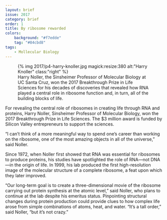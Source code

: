 ```yaml
---
layout: brief
issue: 2017
category: brief
order: 1
title: By ribosome rewarded
colors:
    background: "#f7edde"
    tag: "#84cbd8"
tags:
    - Mollecular Biology 
---
```

<figure>
{% img 2017/p4-harry-knoller.jpg magick:resize:380 alt:"Harry Knoller" class:"right" %}
<figcaption>Harry Noller, the Sinsheimer Professor of Molecular Biology at UC Santa Cruz, won the 2017 Breakthrough Prize in Life Sciences for his decades of discoveries that revealed how RNA played a central role in ribosome function and, in turn, all of the building blocks of life.</figcaption>
</figure>

For revealing the central role of ribosomes in creating life through RNA and proteins, Harry Noller, Sinsheimer Professor of Molecular Biology, won the 2017 Breakthrough Prize in Life Sciences. The $3 million award is funded by Silicon Valley entrepreneurs to support the sciences.

“I can’t think of a more meaningful way to spend one’s career than working on the ribosome, one of the most amazing objects in all of the universe,” said Noller.

Since 1972, when Noller first showed that RNA was essential for ribosomes to produce proteins, his studies have spotlighted the role of RNA—not DNA—in the origin of life. In 1999, his lab produced the first high-resolution image of the molecular structure of a complete ribosome, a feat upon which they later improved.

“Our long-term goal is to create a three-dimensional movie of the ribosome carrying out protein synthesis at the atomic level,” said Noller, who plans to continue at the lab despite his emeritus status.
Pinpointing structural changes during protein production could provide clues to how complex life arose from simple combinations of atoms, heat, and water. “It’s a tall order,” said Noller, “but it’s not crazy.”
